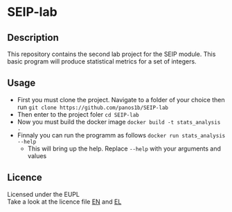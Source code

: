 # SEIP-lab
## Description
This repository contains the second lab project for the SEIP module. This basic program will produce statistical metrics for a set of integers.
## Usage
- First you must clone the project. Navigate to a folder of your choice then run
`git clone https://github.com/panos1b/SEIP-lab`
- Then enter to the project foler
`cd SEIP-lab`
- Now you must build the docker image
`docker build -t stats_analysis .`
- Finnaly you can run the programm as follows
`docker run stats_analysis --help`
    - This will bring up the help. Replace `--help` with your arguments and values
## Licence
Licensed under the EUPL \
Take a look at the licence file [EN](https://github.com/panos1b/SEIP-lab/blob/development/LICENCE_EN.txt) and [EL](https://github.com/panos1b/SEIP-lab/blob/development/LICENCE_EL.txt)
